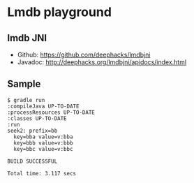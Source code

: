 # Lmdb playground

## lmdb JNI

*   Github: https://github.com/deephacks/lmdbjni
*   Javadoc: http://deephacks.org/lmdbjni/apidocs/index.html

## Sample

```
$ gradle run
:compileJava UP-TO-DATE
:processResources UP-TO-DATE
:classes UP-TO-DATE
:run
seek2: prefix=bb
  key=bba value=v:bba
  key=bbb value=v:bbb
  key=bbc value=v:bbc

BUILD SUCCESSFUL

Total time: 3.117 secs
```
